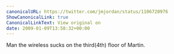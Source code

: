 ```yaml
---
canonicalURL: https://twitter.com/jmjordan/status/1106720976
ShowCanonicalLink: true
CanonicalLinkText: View original on
date: 2009-01-09T13:58:32+00:00
---
```

Man the wireless sucks on the third(4th) floor of Martin.